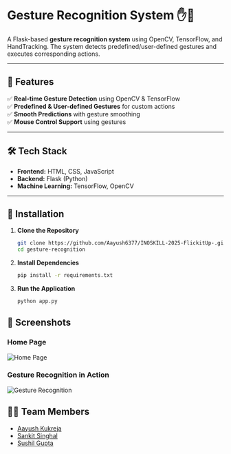 # **Gesture Recognition System** ✋🤖  

A Flask-based **gesture recognition system** using OpenCV, TensorFlow, and HandTracking. The system detects predefined/user-defined gestures and executes corresponding actions.  

---

## **🚀 Features**  
✅ **Real-time Gesture Detection** using OpenCV & TensorFlow  
✅ **Predefined & User-defined Gestures** for custom actions  
✅ **Smooth Predictions** with gesture smoothing   
✅ **Mouse Control Support** using gestures  

---

## **🛠 Tech Stack**  
- **Frontend:** HTML, CSS, JavaScript  
- **Backend:** Flask (Python)  
- **Machine Learning:** TensorFlow, OpenCV  

---

## **📌 Installation**  
1. **Clone the Repository**  
   ```sh
   git clone https://github.com/Aayush6377/INOSKILL-2025-FlickitUp-.git
   cd gesture-recognition

2. **Install Dependencies**  
   ```sh
   pip install -r requirements.txt
   
3. **Run the Application**  
   ```sh
   python app.py

## **📌 Screenshots**  
### Home Page  
![Home Page](./screenshots/ss1.png)  

### Gesture Recognition in Action  
![Gesture Recognition](./screenshots/ss2.png)  

## **👨‍💻 Team Members**  
- [Aayush Kukreja](https://github.com/Aayush6377)  
- [Sankit Singhal](https://github.com/SankitSinghal)  
- [Sushil Gupta](https://github.com/SGgithub001)  
